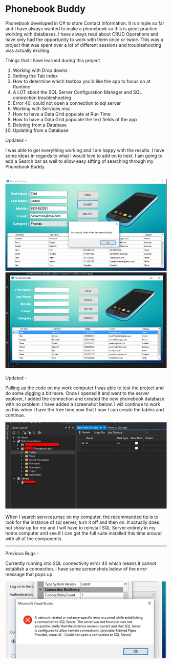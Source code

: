 # Phonebook Buddy

Phonebook developed in C# to store Contact Information. It is simple so far and I have always wanted to make a phonebook so this is great practice working with databases. I have always read about CRUD Operations and have only had the opportunity to work with them once or twice. This was a project that was spent over a lot of different sessions and troubleshooting was actually exciting. 

Things that I have learned during this project
1) Working with Drop downs
2) Setting the Tab Index
3) How to determine which textbox you'd like the app to focus on at Runtime
4) A LOT about the SQL Server Configuration Manager and SQL connection troubleshooting
5) Error 40:  could not open a connection to sql server
6) Working with Services.msc
7) How to have a Data Grid populate at Run Time
8) How to have a Data Grid populate the text fields of the app
9) Deleting from a Database
10) Updating from a Database

Updated - 

I was able to get everything working and I am happy with the results. I have some ideas in regards to what I would love to add on to next. I am going to add a Search bar as well to allow easy sifting of searching through my Phonebook Buddy. 

![alt text](https://github.com/abelberhane/PhonebookBuddy/blob/master/Images/Screenshots/DoneSH.png?raw=true)
![alt text](https://github.com/abelberhane/PhonebookBuddy/blob/master/Images/Screenshots/GridSH.png?raw=true)
---------------------------------------------------------------------------------------------------------

Updated - 

Pulling up the code on my work computer I was able to test the project and do some digging a bit more. Once I opened it and went to the 
server explorer, I added the connection and created the new phonebook database with no problem. I have added a screenshot below. I will continue to work on this when I have the free time now that I now I can create the tables and continue. 

![alt text](https://github.com/abelberhane/PhonebookBuddy/blob/master/Images/Screenshots/WorkingSH.png?raw=true)

When I search services.msc on my computer, the recommended tip is to look for the instance of sql server, turn it off and then on. It actually does not show up for me and I will have to reinstall SQL Server entirely in my home computer and see if I can get the full suite installed this time around with all of the components. 

---------------------------------------------------------------------------------------------------------

Previous Bugs - 

Currently running into SQL connectivity error 40 which means
it cannot establish a connection. I have some screenshots below of the error message that pops up. 

![alt text](https://github.com/abelberhane/PhonebookBuddy/blob/master/Images/Screenshots/Error40SH.png?raw=true)
